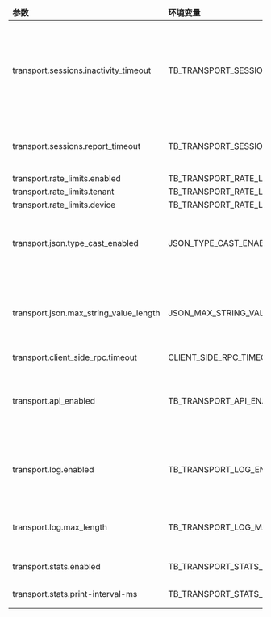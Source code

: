 <table>
    <thead>
      <tr>
          <td style="width: 25%"><b>参数</b></td><td style="width: 30%"><b>环境变量</b></td><td style="width: 15%"><b>默认值</b></td><td style="width: 30%"><b>说明</b></td>
      </tr>
    </thead>
    <tbody>
        <tr>
            <td>transport.sessions.inactivity_timeout</td>
            <td>TB_TRANSPORT_SESSIONS_INACTIVITY_TIMEOUT</td>
            <td>300000</td>
            <td>传输服务中设备会话的不活动超时。如果设备发送任何消息（包括保持活动消息），则设备会话的最后活动时间将更新。</td>
        </tr>
        <tr>
            <td>transport.sessions.report_timeout</td>
            <td>TB_TRANSPORT_SESSIONS_REPORT_TIMEOUT</td>
            <td>3000</td>
            <td>定期检查已过期会话并报告会话最后活动时间更改的间隔。</td>
        </tr>
        <tr>
            <td class="item item-pe">transport.rate_limits.enabled</td>
            <td>TB_TRANSPORT_RATE_LIMITS_ENABLED</td>
            <td>false</td>
            <td></td>
        </tr>
        <tr>
            <td class="item item-pe">transport.rate_limits.tenant</td>
            <td>TB_TRANSPORT_RATE_LIMITS_TENANT</td>
            <td>1000:1,20000:60</td>
            <td></td>
        </tr>
        <tr>
            <td class="item item-pe">transport.rate_limits.device</td>
            <td>TB_TRANSPORT_RATE_LIMITS_DEVICE</td>
            <td>10:1,300:60</td>
            <td></td>
        </tr>
        <tr>
            <td>transport.json.type_cast_enabled</td>
            <td>JSON_TYPE_CAST_ENABLED</td>
            <td>{{JSON_TYPE_CAST_ENABLED_VALUE}}</td>
            <td>在处理遥测/属性 JSON 时，如果可能，将字符串数据类型转换为数字</td>
        </tr>
        <tr>
            <td>transport.json.max_string_value_length</td>
            <td>JSON_MAX_STRING_VALUE_LENGTH</td>
            <td>0</td>
            <td>处理遥测/属性 JSON 时允许的最大字符串值长度（0 值禁用字符串值长度检查）</td>
        </tr>
        <tr>
            <td>transport.client_side_rpc.timeout</td>
            <td>CLIENT_SIDE_RPC_TIMEOUT</td>
            <td>60000</td>
            <td></td>
        </tr>
        <tr>
            <td>transport.api_enabled</td>
            <td>TB_TRANSPORT_API_ENABLED</td>
            <td>true</td>
            <td>启用/禁用 http/mqtt/coap 传输协议（优先级高于某些协议的“enabled”属性）</td>
        </tr>
        <tr>
            <td>transport.log.enabled</td>
            <td>TB_TRANSPORT_LOG_ENABLED</td>
            <td>true</td>
            <td>启用/禁用将传输消息记录到遥测。例如，记录 LwM2M 注册更新。</td>
        </tr>
        <tr>
            <td>transport.log.max_length</td>
            <td>TB_TRANSPORT_LOG_MAX_LENGTH</td>
            <td>1024</td>
            <td>日志消息的最大长度。如有必要，内容将被截断到指定的值。</td>
        </tr>
        <tr>
            <td>transport.stats.enabled</td>
            <td>TB_TRANSPORT_STATS_ENABLED</td>
            <td>true</td>
            <td>启用/禁用传输统计信息的收集</td>
        </tr>
        <tr>
            <td>transport.stats.print-interval-ms</td>
            <td>TB_TRANSPORT_STATS_PRINT_INTERVAL_MS</td>
            <td>60000</td>
            <td>传输统计信息记录的间隔。</td>
        </tr>
    </tbody>
</table>